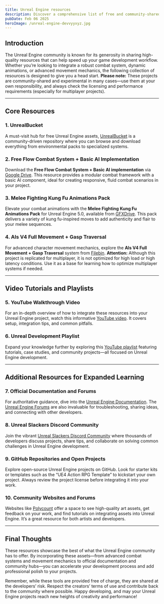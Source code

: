 ```yaml
---
title: Unreal Engine resources
description: Discover a comprehensive list of free and community-shared Unreal Engine assets—from combat systems and movement mechanics to official documentation and community hubs—to accelerate your projects.
pubDate: Feb 06 2025
heroImage: /unreal-engine-devvyyxyz.jpg
---
```


## Introduction

The Unreal Engine community is known for its generosity in sharing high-quality resources that can help speed up your game development workflow. Whether you’re looking to integrate a robust combat system, dynamic animations, or advanced movement mechanics, the following collection of resources is designed to give you a head start. **Please note:** These projects are community-shared and experimental in many cases—use them at your own responsibility, and always check the licensing and performance requirements (especially for multiplayer projects).

---

## Core Resources

### 1. UnrealBucket

A must-visit hub for free Unreal Engine assets, [UnrealBucket](https://www.unrealbucket.com) is a community-driven repository where you can browse and download everything from environmental packs to specialized systems.

### 2. Free Flow Combat System + Basic AI Implementation

Download the **Free Flow Combat System + Basic AI implementation** via [Google Drive](https://drive.google.com/file/d/1_ebzSdrCJI0xbuJW02vmEVLoKxLYYEDQ/view?usp=drive_link). This resource provides a modular combat framework with a basic AI component, ideal for creating responsive, fluid combat scenarios in your project.

### 3. Melee Fighting Kung Fu Animations Pack

Elevate your combat animations with the **Melee Fighting Kung Fu Animations Pack** for Unreal Engine 5.0, available from [GFXDrive](https://gfxdrive.com/1K2q/Unreal_Engine_Fight_Animations_Pack_(5.0).rar). This pack delivers a variety of kung fu-inspired moves to add authenticity and flair to your melee sequences.

### 4. Als V4 Full Movement + Gasp Traversal

For advanced character movement mechanics, explore the **Als V4 Full Movement + Gasp Traversal** system from [Filebin](https://filebin.net/7m3oghw25qem3zo5). **Attention:** Although this project is replicated for multiplayer, it is not optimized for high load or high latency conditions. Use it as a base for learning how to optimize multiplayer systems if needed.

---

## Video Tutorials and Playlists

### 5. YouTube Walkthrough Video

For an in-depth overview of how to integrate these resources into your Unreal Engine project, watch this informative [YouTube video](https://www.youtube.com/watch?v=9h4jvoxLpso). It covers setup, integration tips, and common pitfalls.

### 6. Unreal Development Playlist

Expand your knowledge further by exploring this [YouTube playlist](https://youtube.com/playlist?list=PL78XDi0TS4lEMvytsE_MoWEpzBcukXv9b&si=VGDnCCyGRijs4j0q) featuring tutorials, case studies, and community projects—all focused on Unreal Engine development.

---

## Additional Resources for Expanded Learning

### 7. Official Documentation and Forums

For authoritative guidance, dive into the [Unreal Engine Documentation](https://docs.unrealengine.com/). The [Unreal Engine Forums](https://forums.unrealengine.com/) are also invaluable for troubleshooting, sharing ideas, and connecting with other developers.

### 8. Unreal Slackers Discord Community

Join the vibrant [Unreal Slackers Discord Community](https://unrealslackers.org/) where thousands of developers discuss projects, share tips, and collaborate on solving common challenges in Unreal Engine development.

### 9. GitHub Repositories and Open Projects

Explore open-source Unreal Engine projects on GitHub. Look for starter kits or templates such as the “UE4 Action RPG Template” to kickstart your own project. Always review the project license before integrating it into your work.

### 10. Community Websites and Forums

Websites like [Polycount](https://polycount.com/) offer a space to see high-quality art assets, get feedback on your work, and find tutorials on integrating assets into Unreal Engine. It’s a great resource for both artists and developers.

---

## Final Thoughts

These resources showcase the best of what the Unreal Engine community has to offer. By incorporating these assets—from advanced combat systems and movement mechanics to official documentation and community hubs—you can accelerate your development process and add professional polish to your projects.

Remember, while these tools are provided free of charge, they are shared at the developers’ risk. Respect the creators’ terms of use and contribute back to the community where possible. Happy developing, and may your Unreal Engine projects reach new heights of creativity and performance!
